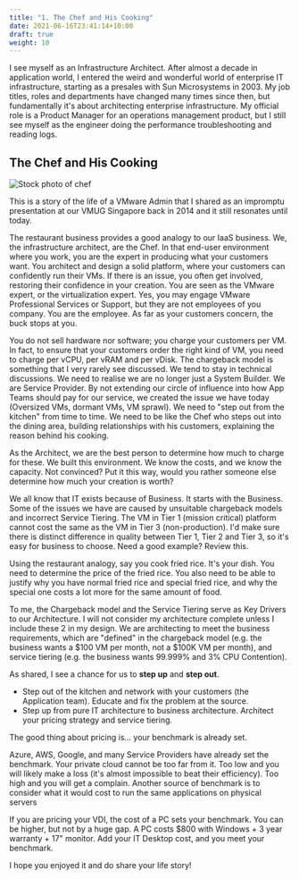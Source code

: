 ```yaml
---
title: "1. The Chef and His Cooking"
date: 2021-06-16T23:41:14+10:00
draft: true
weight: 10
---
```


I see myself as an Infrastructure Architect. After almost a decade in application world, I entered the weird and wonderful world of enterprise IT infrastructure, starting as a presales with Sun Microsystems in 2003. My job titles, roles and departments have changed many times since then, but fundamentally it's about architecting enterprise infrastructure. My official role is a Product Manager for an operations management product, but I still see myself as the engineer doing the performance troubleshooting and reading logs.

## The Chef and His Cooking

![Stock photo of chef](4.9.1-fig-1.jpg)

This is a story of the life of a VMware Admin that I shared as an impromptu presentation at our VMUG Singapore back in 2014 and it still resonates until today.

The restaurant business provides a good analogy to our IaaS business. We, the infrastructure architect, are the Chef. In that end-user environment where you work, you are the expert in producing what your customers want. You architect and design a solid platform, where your customers can confidently run their VMs. If there is an issue, you often get involved, restoring their confidence in your creation. You are seen as the VMware expert, or the virtualization expert. Yes, you may engage VMware Professional Services or Support, but they are not employees of you company. You are the employee. As far as your customers concern, the buck stops at you.

You do not sell hardware nor software; you charge your customers per VM. In fact, to ensure that your customers order the right kind of VM, you need to charge per vCPU, per vRAM and per vDisk. The chargeback model is something that I very rarely see discussed. We tend to stay in technical discussions. We need to realise we are no longer just a System Builder. We are Service Provider. By not extending our circle of influence into how App Teams should pay for our service, we created the issue we have today (Oversized VMs, dormant VMs, VM sprawl). We need to "step out from the kitchen" from time to time. We need to be like the Chef who steps out into the dining area, building relationships with his customers, explaining the reason behind his cooking.

As the Architect, we are the best person to determine how much to charge for these. We built this environment. We know the costs, and we know the capacity. Not convinced? Put it this way, would you rather someone else determine how much your creation is worth?

We all know that IT exists because of Business. It starts with the Business. Some of the issues we have are caused by unsuitable chargeback models and incorrect Service Tiering. The VM in Tier 1 (mission critical) platform cannot cost the same as the VM in Tier 3 (non-production). I'd make sure there is distinct difference in quality between Tier 1, Tier 2 and Tier 3, so it's easy for business to choose. Need a good example? Review this.

Using the restaurant analogy, say you cook fried rice. It's your dish. You need to determine the price of the fried rice. You also need to be able to justify why you have normal fried rice and special fried rice, and why the special one costs a lot more for the same amount of food.

To me, the Chargeback model and the Service Tiering serve as Key Drivers to our Architecture. I will not consider my architecture complete unless I include these 2 in my design. We are architecting to meet the business requirements, which are "defined" in the chargeback model (e.g. the business wants a $100 VM per month, not a $100K VM per month), and service tiering (e.g. the business wants 99.999% and 3% CPU Contention).

As shared, I see a chance for us to **step up** and **step out**.

- Step out of the kitchen and network with your customers (the Application team). Educate and fix the problem at the source.
- Step up from pure IT architecture to business architecture. Architect your pricing strategy and service tiering.

The good thing about pricing is... your benchmark is already set.

Azure, AWS, Google, and many Service Providers have already set the benchmark. Your private cloud cannot be too far from it. Too low and you will likely make a loss (it's almost impossible to beat their efficiency). Too high and you will get a complain. Another source of benchmark is to consider what it would cost to run the same applications on physical servers

If you are pricing your VDI, the cost of a PC sets your benchmark. You can be higher, but not by a huge gap. A PC costs $800 with Windows + 3 year warranty + 17" monitor. Add your IT Desktop cost, and you meet your benchmark.

I hope you enjoyed it and do share your life story!